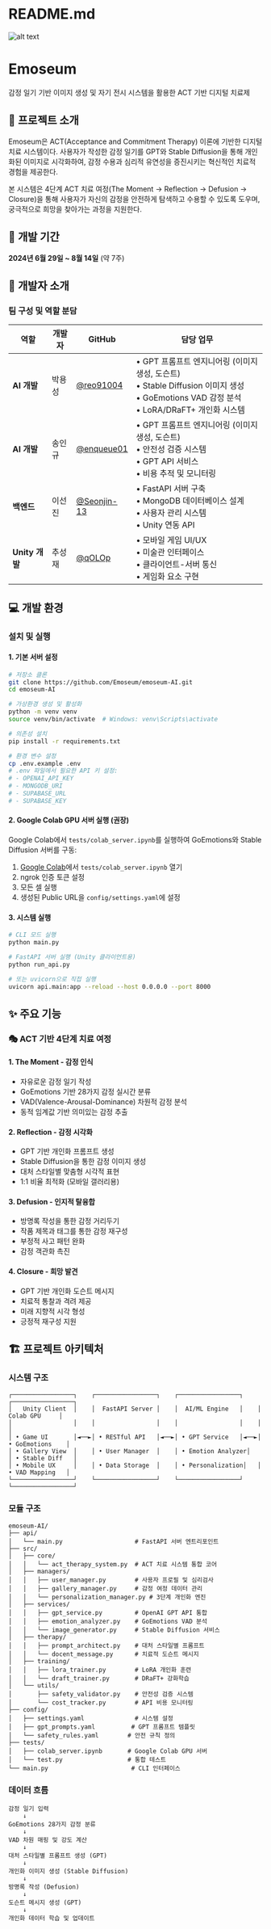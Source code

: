 # README.md

![alt text](<포스터 최종안.jpg>)

# Emoseum

감정 일기 기반 이미지 생성 및 자기 전시 시스템을 활용한 ACT 기반 디지털 치료제

## 📖 프로젝트 소개

Emoseum은 ACT(Acceptance and Commitment Therapy) 이론에 기반한 디지털 치료 시스템이다. 사용자가 작성한 감정 일기를 GPT와 Stable Diffusion을 통해 개인화된 이미지로 시각화하여, 감정 수용과 심리적 유연성을 증진시키는 혁신적인 치료적 경험을 제공한다.

본 시스템은 4단계 ACT 치료 여정(The Moment → Reflection → Defusion → Closure)을 통해 사용자가 자신의 감정을 안전하게 탐색하고 수용할 수 있도록 도우며, 궁극적으로 희망을 찾아가는 과정을 지원한다.

## 📅 개발 기간

**2024년 6월 29일 ~ 8월 14일** (약 7주)

## 👥 개발자 소개

### 팀 구성 및 역할 분담

| 역할           | 개발자 | GitHub                                       | 담당 업무                                                                                                                                      |
| -------------- | ------ | -------------------------------------------- | ---------------------------------------------------------------------------------------------------------------------------------------------- |
| **AI 개발**    | 박용성 | [@reo91004](https://github.com/reo91004)     | • GPT 프롬프트 엔지니어링 (이미지 생성, 도슨트)<br>• Stable Diffusion 이미지 생성<br>• GoEmotions VAD 감정 분석<br>• LoRA/DRaFT+ 개인화 시스템 |
| **AI 개발**    | 송인규 | [@enqueue01](https://github.com/enqueue01)   | • GPT 프롬프트 엔지니어링 (이미지 생성, 도슨트)<br>• 안전성 검증 시스템<br>• GPT API 서비스<br>• 비용 추적 및 모니터링                         |
| **백엔드**     | 이선진 | [@Seonjin-13](https://github.com/Seonjin-13) | • FastAPI 서버 구축<br>• MongoDB 데이터베이스 설계<br>• 사용자 관리 시스템<br>• Unity 연동 API                                                 |
| **Unity 개발** | 추성재 | [@qOLOp](https://github.com/qOLOp)           | • 모바일 게임 UI/UX<br>• 미술관 인터페이스<br>• 클라이언트-서버 통신<br>• 게임화 요소 구현                                                     |

## 💻 개발 환경

### 설치 및 실행

#### 1. 기본 서버 설정

```bash
# 저장소 클론
git clone https://github.com/Emoseum/emoseum-AI.git
cd emoseum-AI

# 가상환경 생성 및 활성화
python -m venv venv
source venv/bin/activate  # Windows: venv\Scripts\activate

# 의존성 설치
pip install -r requirements.txt

# 환경 변수 설정
cp .env.example .env
# .env 파일에서 필요한 API 키 설정:
# - OPENAI_API_KEY
# - MONGODB_URI
# - SUPABASE_URL
# - SUPABASE_KEY
```

#### 2. Google Colab GPU 서버 실행 (권장)

Google Colab에서 `tests/colab_server.ipynb`를 실행하여 GoEmotions와 Stable Diffusion 서버를 구동:

1. [Google Colab](https://colab.research.google.com)에서 `tests/colab_server.ipynb` 열기
2. ngrok 인증 토큰 설정
3. 모든 셀 실행
4. 생성된 Public URL을 `config/settings.yaml`에 설정

#### 3. 시스템 실행

```bash
# CLI 모드 실행
python main.py

# FastAPI 서버 실행 (Unity 클라이언트용)
python run_api.py

# 또는 uvicorn으로 직접 실행
uvicorn api.main:app --reload --host 0.0.0.0 --port 8000
```

## ✨ 주요 기능

### 🎭 ACT 기반 4단계 치료 여정

#### 1. The Moment - 감정 인식

- 자유로운 감정 일기 작성
- GoEmotions 기반 28가지 감정 실시간 분류
- VAD(Valence-Arousal-Dominance) 차원적 감정 분석
- 동적 임계값 기반 의미있는 감정 추출

#### 2. Reflection - 감정 시각화

- GPT 기반 개인화 프롬프트 생성
- Stable Diffusion을 통한 감정 이미지 생성
- 대처 스타일별 맞춤형 시각적 표현
- 1:1 비율 최적화 (모바일 갤러리용)

#### 3. Defusion - 인지적 탈융합

- 방명록 작성을 통한 감정 거리두기
- 작품 제목과 태그를 통한 감정 재구성
- 부정적 사고 패턴 완화
- 감정 객관화 촉진

#### 4. Closure - 희망 발견

- GPT 기반 개인화 도슨트 메시지
- 치료적 통찰과 격려 제공
- 미래 지향적 시각 형성
- 긍정적 재구성 지원

## 🏗 프로젝트 아키텍처

### 시스템 구조

```
┌─────────────────┐    ┌─────────────────┐    ┌─────────────────┐    ┌─────────────────┐
│   Unity Client  │    │  FastAPI Server │    │  AI/ML Engine   │    │   Colab GPU     │
│                 │    │                 │    │                 │    │                 │
│ • Game UI       │◄──►│ • RESTful API   │◄──►│ • GPT Service   │◄──►│ • GoEmotions    │
│ • Gallery View  │    │ • User Manager  │    │ • Emotion Analyzer│   │ • Stable Diff   │
│ • Mobile UX     │    │ • Data Storage  │    │ • Personalization│   │ • VAD Mapping   │
└─────────────────┘    └─────────────────┘    └─────────────────┘    └─────────────────┘
```

### 모듈 구조

```
emoseum-AI/
├── api/
│   └── main.py                    # FastAPI 서버 엔트리포인트
├── src/
│   ├── core/
│   │   └── act_therapy_system.py  # ACT 치료 시스템 통합 코어
│   ├── managers/
│   │   ├── user_manager.py        # 사용자 프로필 및 심리검사
│   │   ├── gallery_manager.py     # 감정 여정 데이터 관리
│   │   └── personalization_manager.py # 3단계 개인화 엔진
│   ├── services/
│   │   ├── gpt_service.py         # OpenAI GPT API 통합
│   │   ├── emotion_analyzer.py    # GoEmotions VAD 분석
│   │   └── image_generator.py     # Stable Diffusion 서비스
│   ├── therapy/
│   │   ├── prompt_architect.py    # 대처 스타일별 프롬프트
│   │   └── docent_message.py      # 치료적 도슨트 메시지
│   ├── training/
│   │   ├── lora_trainer.py        # LoRA 개인화 훈련
│   │   └── draft_trainer.py       # DRaFT+ 강화학습
│   └── utils/
│       ├── safety_validator.py    # 안전성 검증 시스템
│       └── cost_tracker.py        # API 비용 모니터링
├── config/
│   ├── settings.yaml              # 시스템 설정
│   ├── gpt_prompts.yaml          # GPT 프롬프트 템플릿
│   └── safety_rules.yaml        # 안전 규칙 정의
├── tests/
│   ├── colab_server.ipynb       # Google Colab GPU 서버
│   └── test.py                  # 통합 테스트
└── main.py                       # CLI 인터페이스
```

### 데이터 흐름

```
감정 일기 입력
    ↓
GoEmotions 28가지 감정 분류
    ↓
VAD 차원 매핑 및 강도 계산
    ↓
대처 스타일별 프롬프트 생성 (GPT)
    ↓
개인화 이미지 생성 (Stable Diffusion)
    ↓
방명록 작성 (Defusion)
    ↓
도슨트 메시지 생성 (GPT)
    ↓
개인화 데이터 학습 및 업데이트
```

